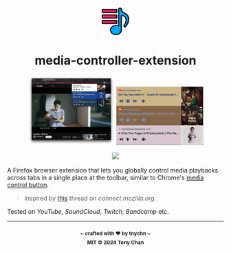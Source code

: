 <p align="center">
  <img src="./src/icon.png" width="64px" />
</p>

<h1 align="center">media-controller-extension</h1>

<p align="center">
  <img src="./preview1.png" width="40%" />
  <img src="./preview2.png" width="40%" />
</p>

<p align="center">
  <a href="https://addons.mozilla.org/firefox/addon/mcx">
    <img src="https://user-images.githubusercontent.com/585534/107280546-7b9b2a00-6a26-11eb-8f9f-f95932f4bfec.png" />
  </a>
</p>

A Firefox browser extension that lets you globally control media playbacks across tabs in a
single place at the toolbar, similar to Chrome's [media control button](https://support.google.com/chrome/answer/9692215?hl=en).

> Inspired by [this](https://connect.mozilla.org/t5/ideas/media-control-button/idi-p/8544) thread on *connect.mozilla.org*.

Tested on *YouTube*, *SoundCloud*, *Twitch*, *Bandcamp* etc.

---

<p align="center">
  <sub><strong>~ crafted with ♥︎ by tnychn ~</strong></sub>
  <br>
  <sub><strong>MIT © 2024 Tony Chan</strong></sub>
</p>
